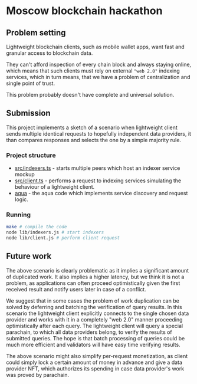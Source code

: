 # Moscow blockchain hackathon

## Problem setting

Lightweight blockchain clients, such as mobile wallet apps, 
want fast and granular access to blockchain data.

They can't afford inspection of every chain block and always staying online,
which means that such clients must rely on external `"web 2.0"` indexing services,
which in turn means, that we have a problem of centralization and single point of trust.

This problem probably doesn't have complete and universal solution.

## Submission

This project implements a sketch of a scenario when lightweight client sends multiple
identical requests to hopefully independent data providers, it
than compares responses and selects the one by a simple majority rule.

### Project structure

* [src/indexers.ts](src/indexers.ts) - starts multiple peers which host an indexer service mockup
* [src/client.ts](src/client.ts) - performs a request to indexing services simulating the behaviour of a lightweight client.
* [aqua](aqua) - the aqua code which implements service discovery and request logic.

### Running

```bash
make # compile the code
node lib/indexers.js # start indexers
node lib/client.js # perform client request
```

## Future work

The above scenario is clearly problematic as 
it implies a significant amount of duplicated work. It also implies a higher latency, 
but we think it is not a problem, as applications
can often proceed optimistically given the first received result and notify users later in case of a conflict.

We suggest that in some cases the problem of work duplication can be solved by deferring and batching 
the verification of query results. In this scenario the lightweight client explicitly connects to the 
single chosen data provider and works with it in a completely "web 2.0" manner proceeding 
optimistically after each query. The lightweight client will query a special parachain, to which 
all data providers belong, to verify the results of submitted queries. The hope is that batch processing
of queries could be much more efficient and validators will have easy time verifying results.

The above scenario might also simplify per-request monetization, 
as client could simply lock a certain amount of money in advance and give a data provider NFT, which
authorizes its spending in case data provider's work was proved by parachain.

